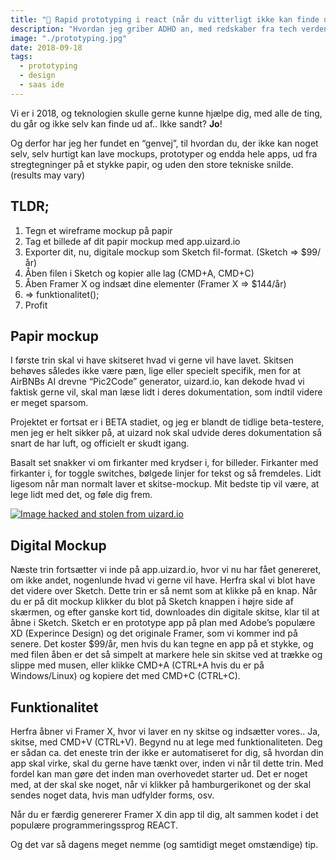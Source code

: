 ```yaml
---
title: "💨 Rapid prototyping i react (når du vitterligt ikke kan finde ud af noget!)"
description: "Hvordan jeg griber ADHD an, med redskaber fra tech verdenen."
image: "./prototyping.jpg"
date: 2018-09-18
tags:
  - prototyping
  - design
  - saas ide
---
```


Vi er i 2018, og teknologien skulle gerne kunne hjælpe dig, med alle de ting, du går og ikke selv kan finde ud af.. Ikke sandt? **Jo**!

Og derfor har jeg her fundet en “genvej”, til hvordan du, der ikke kan noget selv, selv hurtigt kan lave mockups, prototyper og endda hele apps, ud fra stregtegninger på et stykke papir, og uden den store tekniske snilde. (results may vary)

## TLDR;

1. Tegn et wireframe mockup på papir
2. Tag et billede af dit papir mockup med app.uizard.io
3. Exporter dit, nu, digitale mockup som Sketch fil-format. (Sketch => \$99/år)
4. Åben filen i Sketch og kopier alle lag (CMD+A, CMD+C)
5. Åben Framer X og indsæt dine elementer (Framer X => \$144/år)
6. => funktionalitet();
7. Profit

## Papir mockup

I første trin skal vi have skitseret hvad vi gerne vil have lavet. Skitsen behøves således ikke være pæn, lige eller specielt specifik, men for at AirBNBs AI drevne “Pic2Code” generator, uizard.io, kan dekode hvad vi faktisk gerne vil, skal man læse lidt i deres dokumentation, som indtil videre er meget sparsom.

Projektet er fortsat er i BETA stadiet, og jeg er blandt de tidlige beta-testere, men jeg er helt sikker på, at uizard nok skal udvide deres dokumentation så snart de har luft, og officielt er skudt igang.

Basalt set snakker vi om firkanter med krydser i, for billeder. Firkanter med firkanter i, for toggle switches, bølgede linjer for tekst og så fremdeles. Lidt ligesom når man normalt laver et skitse-mockup. Mit bedste tip vil være, at lege lidt med det, og føle dig frem.

[![Image hacked and stolen from uizard.io](https://miro.medium.com/max/627/1*_12Tw0Mvct0XZ9QhPeZv2g.jpeg)](https://miro.medium.com/max/627/1*_12Tw0Mvct0XZ9QhPeZv2g.jpeg)

## Digital Mockup

Næste trin fortsætter vi inde på app.uizard.io, hvor vi nu har fået genereret, om ikke andet, nogenlunde hvad vi gerne vil have. Herfra skal vi blot have det videre over Sketch. Dette trin er så nemt som at klikke på en knap. Når du er på dit mockup klikker du blot på Sketch knappen i højre side af skærmen, og efter ganske kort tid, downloades din digitale skitse, klar til at åbne i Sketch. Sketch er en prototype app på plan med Adobe’s populære XD (Experince Design) og det originale Framer, som vi kommer ind på senere. Det koster \$99/år, men hvis du kan tegne en app på et stykke, og med filen åben er det så simpelt at markere hele sin skitse ved at trække og slippe med musen, eller klikke CMD+A (CTRL+A hvis du er på Windows/Linux) og kopiere det med CMD+C (CTRL+C).

## Funktionalitet

Herfra åbner vi Framer X, hvor vi laver en ny skitse og indsætter vores.. Ja, skitse, med CMD+V (CTRL+V). Begynd nu at lege med funktionaliteten. Deg er sådan ca. det eneste trin der ikke er automatiseret for dig, så hvordan din app skal virke, skal du gerne have tænkt over, inden vi når til dette trin. Med fordel kan man gøre det inden man overhovedet starter ud. Det er noget med, at der skal ske noget, når vi klikker på hamburgerikonet og der skal sendes noget data, hvis man udfylder forms, osv.

Når du er færdig genererer Framer X din app til dig, alt sammen kodet i det populære programmeringssprog REACT.

Og det var så dagens meget nemme (og samtidigt meget omstændige) tip.
